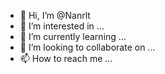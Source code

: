 - 👋 Hi, I’m @Nanrlt
- 👀 I’m interested in ...
- 🌱 I’m currently learning ...
- 💞️ I’m looking to collaborate on ...
- 📫 How to reach me ...

<!---
Nanrlt/Nanrlt is a ✨ special ✨ repository because its `README.md` (this file) appears on your GitHub profile.
You can click the Preview link to take a look at your changes.
--->
